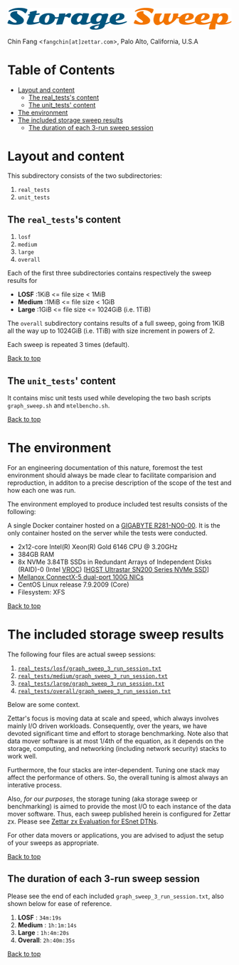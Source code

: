![Storage sweep logo](pics/storage_sweep.png)

Chin Fang <`fangchin[at]zettar.com`>, Palo Alto, California, U.S.A

<a name="page_top"></a>
Table of Contents
=================

   * [Layout and content](#layout-and-content)
      * [The real_tests's content](#the-real_testss-content)
      * [The unit_tests' content](#the-unit_tests-content)
   * [The environment](#the-environment)
   * [The included storage sweep results](#the-included-storage-sweep-results)
      * [The duration of each 3-run sweep session](#the-duration-of-each-3-run-sweep-session)

# Layout and content

This subdirectory consists of the two subdirectories:

1. `real_tests`
2. `unit_tests`

## The `real_tests`'s content

1. `losf`
2. `medium`
3. `large`
4. `overall` 

Each of the first three subdirectories contains respectively the sweep
results for

* **LOSF**   :1KiB <= file size < 1MiB
* **Medium** :1MiB <= file size < 1GiB
* **Large**  :1GiB <= file size <= 1024GiB (i.e. 1TiB)

The `overall` subdirectory contains results of a full sweep, going
from 1KiB all the way up to 1024GiB (i.e. 1TiB) with size increment in
powers of 2.

Each sweep is repeated 3 times (default).

[Back to top](#page_top)

## The `unit_tests`' content

It contains misc unit tests used while developing the two bash scripts
`graph_sweep.sh` and `mtelbencho.sh`.

[Back to top](#page_top)

# The environment

For an engineering documentation of this nature, foremost the test
environment should always be made clear to facilitate comparision and
reproduction, in additon to a precise description of the scope of the
test and how each one was run. 

The environment employed to produce included test results consists of
the following:

A single Docker container hosted on a [GIGABYTE
R281-NO0-00](https://www.gigabyte.com/us/Rack-Server/R281-NO0-rev-400#ov).
It is the only container hosted on the server while the tests were
conducted.

* 2x12-core Intel(R) Xeon(R) Gold 6146 CPU @ 3.20GHz
* 384GB RAM
* 8x NVMe 3.84TB SSDs in Redundant Arrays of Independent Disks
  (RAID)-0 (Intel
  [VROC](https://intel.ly/2LbI0ns))
  [[HGST Ultrastar SN200 Series NVMe SSD](https://bit.ly/2Msf23H)]
* [Mellanox ConnectX-5 dual-port 100G NICs](https://bit.ly/383r9fK)
* CentOS Linux release 7.9.2009 (Core)
* Filesystem: XFS

[Back to top](#page_top)

# The included storage sweep results

The following four files are actual sweep sessions:

1. [`real_tests/losf/graph_sweep_3_run_session.txt`](real_tests/losf/graph_sweep_3_run_session.txt)
2. [`real_tests/medium/graph_sweep_3_run_session.txt`](real_tests/medium/graph_sweep_3_run_session.txt)
3. [`real_tests/large/graph_sweep_3_run_session.txt`](real_tests/large/graph_sweep_3_run_session.txt)
4. [`real_tests/overall/graph_sweep_3_run_session.txt`](real_tests/overall/graph_sweep_3_run_session.txt)

Below are some context.

Zettar's focus is moving data at scale and speed, which always
involves mainly I/O driven workloads. Consequently, over the years, we
have devoted significant time and effort to storage benchmarking. Note
also that data mover software is at most 1/4th of the equation, as it
depends on the storage, computing, and networking (including network
security) stacks to work well.

Furthermore, the four stacks are inter-dependent. Tuning one stack may
affect the performance of others. So, the overall tuning is almost
always an interative process.  

Also, *for our purposes*, the storage tuning (aka storage sweep or
benchmarking) is aimed to provide the most I/O to each instance of the
data mover software. Thus, each sweep published herein is configured
for Zettar zx. Please see [Zettar zx Evaluation for ESnet
DTNs](https://www.es.net/assets/Uploads/zettar-zx-dtn-report.pdf).

For other data movers or applications, you are advised to adjust the
setup of your sweeps as appropriate.

[Back to top](#page_top)

## The duration of each 3-run sweep session

Please see the end of each included `graph_sweep_3_run_session.txt`,
also shown below for ease of reference.

1. **LOSF**   : `34m:19s`
2. **Medium** : `1h:1m:14s`
3. **Large**  : `1h:4m:20s`
4. **Overall**: `2h:40m:35s`

[Back to top](#page_top)
